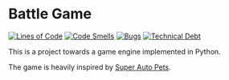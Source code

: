 # Battle Game

[![Lines of Code](https://sonarcloud.io/api/project_badges/measure?project=mkofoed_battle_game&metric=ncloc)](https://sonarcloud.io/summary/new_code?id=mkofoed_battle_game)
[![Code Smells](https://sonarcloud.io/api/project_badges/measure?project=mkofoed_battle_game&metric=code_smells)](https://sonarcloud.io/summary/new_code?id=mkofoed_battle_game)
[![Bugs](https://sonarcloud.io/api/project_badges/measure?project=mkofoed_battle_game&metric=bugs)](https://sonarcloud.io/summary/new_code?id=mkofoed_battle_game)
[![Technical Debt](https://sonarcloud.io/api/project_badges/measure?project=mkofoed_battle_game&metric=sqale_index)](https://sonarcloud.io/summary/new_code?id=mkofoed_battle_game)

This is a project towards a game engine implemented in Python.

The game is heavily inspired by [Super Auto Pets](https://teamwoodgames.com/). 